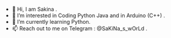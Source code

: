 - 👋 Hi, I am Sakina .
- 👀 I’m interested in Coding Python Java and in Arduino (C++) .
- 🌱 I’m currently learning Python.
- 📫 Reach out to me on Telegram : @SaKiNa_s_wOrLd .

<!---
SakinaOp/SakinaOp is a ✨ special ✨ repository because its `README.md` (this file) appears on your GitHub profile.
You can click the Preview link to take a look at your changes.
--->
